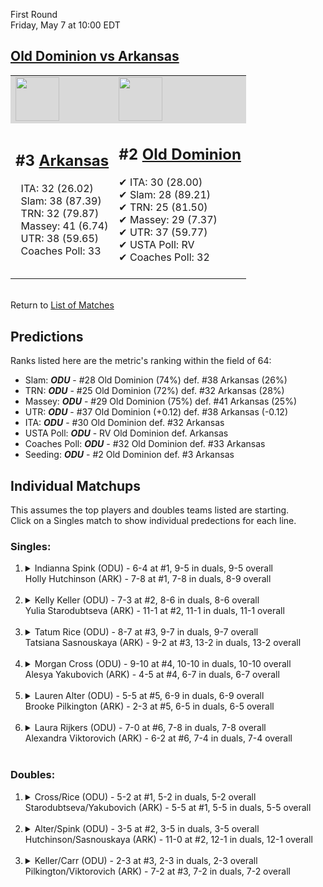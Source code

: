 First Round  
Friday, May 7 at 10:00 EDT
## [Old Dominion vs Arkansas](https://www.ncaa.com/game/5833648) 

<table><tr style="background-color: #d9d9d9 !important"><td><a href="#"><img src="https://www.ncaa.com/sites/default/files/images/logos/schools/o/old-dominion.70.png" width="70" height="70" /></a></td><td><a href="#"><img src="https://www.ncaa.com/sites/default/files/images/logos/schools/a/arkansas.70.png" width="70" height="70" /></a></td></tr><tr>
<td>  

<h2>#3 <a href="#">Arkansas</a></h2>  
&nbsp; ITA: 32 (26.02)<br>  
&nbsp; Slam: 38 (87.39)<br>  
&nbsp; TRN: 32 (79.87)<br>  
&nbsp; Massey: 41 (6.74)<br>  
&nbsp; UTR: 38 (59.65)<br>  
&nbsp; Coaches Poll: 33<br>  
<br>  

</td>
<td>  

<h2>#2 <a href="#">Old Dominion</a></h2>  
&#10004; ITA: 30 (28.00)<br>  
&#10004; Slam: 28 (89.21)<br>  
&#10004; TRN: 25 (81.50)<br>  
&#10004; Massey: 29 (7.37)<br>  
&#10004; UTR: 37 (59.77)<br>  
&#10004; USTA Poll: RV<br>  
&#10004; Coaches Poll: 32<br>  
<br>  

</td>
</tr></table>  


<br>Return to [List of Matches](../index.md)  

## Predictions  

Ranks listed here are the metric's ranking within the field of 64:  
- Slam: ***ODU*** - #28 Old Dominion (74%) def. #38 Arkansas (26%)  
- TRN: ***ODU*** - #25 Old Dominion (72%) def. #32 Arkansas (28%)  
- Massey: ***ODU*** - #29 Old Dominion (75%) def. #41 Arkansas (25%)  
- UTR: ***ODU*** - #37 Old Dominion (+0.12) def. #38 Arkansas (-0.12)  
- ITA: ***ODU*** - #30 Old Dominion def. #32 Arkansas  
- USTA Poll: ***ODU*** - RV Old Dominion def. Arkansas  
- Coaches Poll: ***ODU*** - #32 Old Dominion def. #33 Arkansas  
- Seeding: ***ODU*** - #2 Old Dominion def. #3 Arkansas  

## Individual Matchups  
This assumes the top players and doubles teams listed are starting.  
Click on a Singles match to show individual predections for each line.  

### Singles:  

<ol>
<li><details>
<summary markdown="span">Indianna Spink (ODU) - 6-4 at #1, 9-5 in duals, 9-5 overall<br>Holly Hutchinson (ARK) - 7-8 at #1, 7-8 in duals, 8-9 overall</summary>
<h4>Predictions</h4><ul>
<li>Slam: <b><i>ODU</i></b> - Hutchinson (62%) def. Spink (38%)</li>  
<li>TRN: <b><i>ARK</i></b> - Spink (53%) def. Hutchinson (47%)</li>  
<li>Massey: <b><i>ARK</i></b> - Spink (75%) def. Hutchinson (25%)</li>  
<li>UTR: <b><i>ARK</i></b> - Spink (71%) def. Hutchinson (29%)</li>  
<li>ITA: <b><i>ARK</i></b> - Spink (13.82) def. Hutchinson (5.40)</li>  
</ul>
</details>&nbsp;</li>
<li><details>
<summary markdown="span">Kelly Keller (ODU) - 7-3 at #2, 8-6 in duals, 8-6 overall<br>Yulia Starodubtseva (ARK) - 11-1 at #2, 11-1 in duals, 11-1 overall</summary>
<h4>Predictions</h4><ul>
<li>Slam: <b><i>ODU</i></b> - Starodubtseva (56%) def. Keller (44%)</li>  
<li>TRN: <b><i>ODU</i></b> - Starodubtseva (75%) def. Keller (25%)</li>  
<li>Massey: <b><i>ODU</i></b> - Starodubtseva (75%) def. Keller (25%)</li>  
<li>UTR: <b><i>ODU</i></b> - Starodubtseva (56%) def. Keller (44%)</li>  
<li>ITA: <b><i>ODU</i></b> - Starodubtseva (11.96) def. Keller (2.19)</li>  
</ul>
</details>&nbsp;</li>
<li><details>
<summary markdown="span">Tatum Rice (ODU) - 8-7 at #3, 9-7 in duals, 9-7 overall<br>Tatsiana Sasnouskaya (ARK) - 9-2 at #3, 13-2 in duals, 13-2 overall</summary>
<h4>Predictions</h4><ul>
<li>Slam: <b><i>ODU</i></b> - Sasnouskaya (69%) def. Rice (31%)</li>  
<li>TRN: <b><i>ODU</i></b> - Sasnouskaya (67%) def. Rice (33%)</li>  
<li>Massey: <b><i>ODU</i></b> - Sasnouskaya (75%) def. Rice (25%)</li>  
<li>UTR: <b><i>ODU</i></b> - Sasnouskaya (68%) def. Rice (32%)</li>  
<li>ITA: <b><i>ODU</i></b> - Sasnouskaya (7.78) def. Rice (2.00)</li>  
</ul>
</details>&nbsp;</li>
<li><details>
<summary markdown="span">Morgan Cross (ODU) - 9-10 at #4, 10-10 in duals, 10-10 overall<br>Alesya Yakubovich (ARK) - 4-5 at #4, 6-7 in duals, 6-7 overall</summary>
<h4>Predictions</h4><ul>
<li>Slam: <b><i>ARK</i></b> - Cross (62%) def. Yakubovich (38%)</li>  
<li>TRN: <b><i>ARK</i></b> - Cross (68%) def. Yakubovich (32%)</li>  
<li>Massey: <b><i>ARK</i></b> - Cross (75%) def. Yakubovich (25%)</li>  
<li>UTR: <b><i>ARK</i></b> - Cross (79%) def. Yakubovich (21%)</li>  
</ul>
</details>&nbsp;</li>
<li><details>
<summary markdown="span">Lauren Alter (ODU) - 5-5 at #5, 6-9 in duals, 6-9 overall<br>Brooke Pilkington (ARK) - 2-3 at #5, 6-5 in duals, 6-5 overall</summary>
<h4>Predictions</h4><ul>
<li>Slam: <b><i>ODU</i></b> - Pilkington (55%) def. Alter (45%)</li>  
<li>TRN: <b><i>ODU</i></b> - Pilkington (56%) def. Alter (44%)</li>  
<li>Massey: <b><i>ODU</i></b> - Pilkington (75%) def. Alter (25%)</li>  
<li>UTR: <b><i>ODU</i></b> - Pilkington (80%) def. Alter (20%)</li>  
<li>ITA: <b><i>ODU</i></b> - Pilkington (1.80) def. Alter (0.00)</li>  
</ul>
</details>&nbsp;</li>
<li><details>
<summary markdown="span">Laura Rijkers (ODU) - 7-0 at #6, 7-8 in duals, 7-8 overall<br>Alexandra Viktorovich (ARK) - 6-2 at #6, 7-4 in duals, 7-4 overall</summary>
<h4>Predictions</h4><ul>
<li>Slam: <b><i>ARK</i></b> - Rijkers (54%) def. Viktorovich (46%)</li>  
<li>TRN: <b><i>ARK</i></b> - Rijkers (68%) def. Viktorovich (32%)</li>  
<li>Massey: <b><i>ODU</i></b> - Viktorovich (75%) def. Rijkers (25%)</li>  
<li>UTR: <b><i>ODU</i></b> - Viktorovich (81%) def. Rijkers (19%)</li>  
<li>ITA: <b><i>ODU</i></b> - Viktorovich (2.38) def. Rijkers (1.60)</li>  
</ul>
</details>&nbsp;</li>
</ol>

### Doubles:  

<ol>
<li><details>
<summary markdown="span">Cross/Rice (ODU) - 5-2 at #1, 5-2 in duals, 5-2 overall<br>Starodubtseva/Yakubovich (ARK) - 5-5 at #1, 5-5 in duals, 5-5 overall</summary>
<br>Sorry, we don't have any metrics for this match
</details>&nbsp;</li>
<li><details>
<summary markdown="span">Alter/Spink (ODU) - 3-5 at #2, 3-5 in duals, 3-5 overall<br>Hutchinson/Sasnouskaya (ARK) - 11-0 at #2, 12-1 in duals, 12-1 overall</summary>
<br>Sorry, we don't have any metrics for this match
</details>&nbsp;</li>
<li><details>
<summary markdown="span">Keller/Carr (ODU) - 2-3 at #3, 2-3 in duals, 2-3 overall<br>Pilkington/Viktorovich (ARK) - 7-2 at #3, 7-2 in duals, 7-2 overall</summary>
<br>Sorry, we don't have any metrics for this match
</details>&nbsp;</li>
</ol>